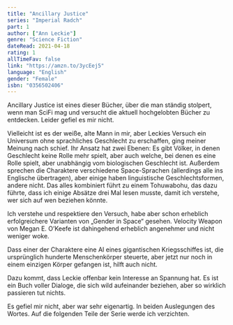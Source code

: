 ```yaml
---
title: "Ancillary Justice"
series: "Imperial Radch"
part: 1
author: ["Ann Leckie"]
genre: "Science Fiction"
dateRead: 2021-04-18
rating: 1
allTimeFav: false
link: "https://amzn.to/3ycEej5"
language: "English"
gender: "Female"
isbn: "0356502406"
---
```


Ancillary Justice ist eines dieser Bücher, über die man ständig stolpert, wenn man SciFi mag und versucht die aktuell hochgelobten Bücher zu entdecken. Leider gefiel es mir nicht.

Vielleicht ist es der weiße, alte Mann in mir, aber Leckies Versuch ein Universum ohne sprachliches Geschlecht zu erschaffen, ging meiner Meinung nach schief. Ihr Ansatz hat zwei Ebenen: Es gibt Völker, in denen Geschlecht keine Rolle mehr spielt, aber auch welche, bei denen es eine Rolle spielt, aber unabhängig vom biologischen Geschlecht ist. Außerdem sprechen die Charaktere verschiedene Space-Sprachen (allerdings alle ins Englische übertragen), aber einige haben linguistische Geschlechtsformen, andere nicht. Das alles kombiniert führt zu einem Tohuwabohu, das dazu führte, dass ich einige Absätze drei Mal lesen musste, damit ich verstehe, wer sich auf wen beziehen könnte.

Ich verstehe und respektiere den Versuch, habe aber schon erheblich erfolgreichere Varianten von „Gender in Space“ gesehen. Velocity Weapon von Megan E. O’Keefe ist dahingehend erheblich angenehmer und nicht weniger woke.

Dass einer der Charaktere eine AI eines gigantischen Kriegsschiffes ist, die ursprünglich hunderte Menschenkörper steuerte, aber jetzt nur noch in einem einzigen Körper gefangen ist, hilft auch nicht.

Dazu kommt, dass Leckie offenbar kein Interesse an Spannung hat. Es ist ein Buch voller Dialoge, die sich wild aufeinander beziehen, aber so wirklich passieren tut nichts.

Es gefiel mir nicht, aber war sehr eigenartig. In beiden Auslegungen des Wortes. Auf die folgenden Teile der Serie werde ich verzichten.
